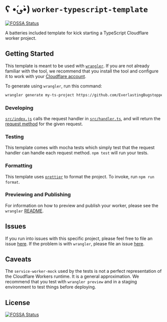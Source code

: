 # ʕ •́؈•̀) `worker-typescript-template`
[![FOSSA Status](https://app.fossa.io/api/projects/git%2Bgithub.com%2FGregBrimble%2Fkv-orm-cf-workers-example.svg?type=shield)](https://app.fossa.io/projects/git%2Bgithub.com%2FGregBrimble%2Fkv-orm-cf-workers-example?ref=badge_shield)


A batteries included template for kick starting a TypeScript Cloudflare worker project.

## Getting Started

This template is meant to be used with [`wrangler`](https://github.com/cloudflare/wrangler). If you are not already familiar with the tool, we recommend that you install the tool and configure it to work with your [Cloudflare account](https://dash.cloudflare.com).

To generate using `wrangler`, run this command:

```bash
wrangler generate my-ts-project https://github.com/EverlastingBugstopper/worker-typescript-template
```

### Developing

[`src/index.js`](https://github.com/EverlastingBugstopper/worker-typescript-template/blob/master/src/index.ts) calls the request handler in [`src/handler.ts`](https://github.com/EverlastingBugstopper/worker-typescript-template/blob/master/src/handler.ts), and will return the [request method](https://developer.mozilla.org/en-US/docs/Web/API/Request/method) for the given request.

### Testing

This template comes with mocha tests which simply test that the request handler can handle each request method. `npm test` will run your tests.

### Formatting

This template uses [`prettier`](https://prettier.io/) to format the project. To invoke, run `npm run format`.

### Previewing and Publishing

For information on how to preview and publish your worker, please see the `wrangler` [README](https://github.com/cloudflare/wrangler#%EF%B8%8F--publish).

## Issues

If you run into issues with this specific project, please feel free to file an issue [here](https://github.com/EverlastingBugstopper/worker-typescript-template/issues). If the problem is with `wrangler`, please file an issue [here](https://github.com/cloudflare/wrangler/issues).

## Caveats

The `service-worker-mock` used by the tests is not a perfect representation of the Cloudflare Workers runtime. It is a general approximation. We recommend that you test with `wrangler preview` and in a staging environment to test things before deploying.


## License
[![FOSSA Status](https://app.fossa.io/api/projects/git%2Bgithub.com%2FGregBrimble%2Fkv-orm-cf-workers-example.svg?type=large)](https://app.fossa.io/projects/git%2Bgithub.com%2FGregBrimble%2Fkv-orm-cf-workers-example?ref=badge_large)